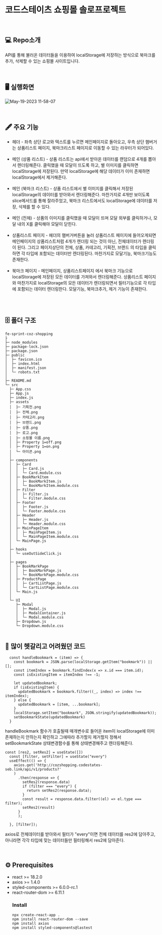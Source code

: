 
# 코드스테이츠 쇼핑몰 솔로프로젝트

</br>

## 💻 Repo소개
API를 통해 불러온 데이터들을 이용하여 localStorage에 저장하는 방식으로 북마크를 추가, 삭제할 수 있는 쇼핑몰 사이트입니다.

</br>

## 🖥️ 실행화면

![May-19-2023 11-58-07](https://github.com/plla2/fe-sprint-coz-shopping/assets/120915990/2395f11e-63ac-4949-8e94-4643fb5de447)

</br>

## 🖋️ 주요 기능
<ul>
  <li> 헤더 - 좌측 상단 로고와 텍스트를 누르면 메인페이지로 돌아오고, 우측 상단 햄버거는 상품리스트 페이지, 북마크리스트 페이지로 이동할 수 있는 라우터가 되어있다.
</li>
    </br>
  <li> 메인 (상품 리스트) - 상품 리스트는 api에서 받아온 데이터를 랜덤으로 4개를 뽑아서 렌더링해준다. 클릭했을 때 모달이 뜨도록 하고, 별 이미지를 클릭하면 localStorage에 저장된다. 만약 localStorage에 해당 데이터가 이미 존재하면 localStorage에서 제거해준다.</li>
    </br>
  <li> 메인 (북마크 리스트) - 상품 리스트에서 별 이미지를 클릭해서 저장된 localStorage의 데이터를 받아와서 렌더링해준다. 마찬가지로 4개만 보이도록 slice메서드를 통해 잘라주었고, 북마크 리스트에서도 localStorage에 데이터를 저장, 삭제를 할 수 있다.</li>
    </br>
    <li> 메인 (전체) - 상품의 이미지를 클릭했을 때 모달이 뜨며 모달 외부를 클릭하거나, 모달 내의 X를 클릭해야 모달이 닫힌다.</li>
    </br>
      <li> 상품리스트 페이지 - 헤더의 햄버거버튼을 눌러 상품리스트 페이지에 들어오게되면 메인페이지의 상품리스트처럼 4개가 렌더링 되는 것이 아닌,
        전체데이터가 렌더링이 된다. 그리고 페이지상단의 전체, 상품, 카테고리, 기획전, 브랜드 의 타입을 클릭하면 각 타입에 포함되는 데이터만 렌더링된다.
        마찬가지로 모달기능, 북마크기능도 존재한다.</li>
    </br>
        <li> 북마크 페이지 - 메인페이지, 상품리스트페이지 에서 북마크 기능으로 localStorage에 저장된 모든 데이터를 가져와서 렌더링해준다.
          상품리스트 페이지와 마찬가지로 localStorage의 모든 데이터가 렌더링되면서 필터기능으로 각 타입에 포함되는 데이터 렌더링한다.
          모달기능, 북마크추가, 제거 기능이 존재한다.
  </ul>
  
  </br>
   </br> 
  
 ## 🗄️ 폴더 구조
 ```
 fe-sprint-coz-shopping
├
├─ node_modules
├─ package-lock.json
├─ package.json
├─ public
│  ├─ favicon.ico
│  ├─ index.html
│  ├─ manifest.json
│  └─ robots.txt
│
├─ README.md
└─ src
   ├─ App.css
   ├─ App.js
   ├─ index.js
   ├─ assets
   │  ├─ 기획전.png
   │  ├─ 전체.png
   │  ├─ 카테고리.png
   │  ├─ 브랜드.png
   │  ├─ 상품.png
   │  ├─ 로고.png
   │  ├─ 쇼핑몰 이름.png
   │  ├─ Property 1=off.png 
   │  ├─ Property 1=on.png
   │  └─ 아이콘.png
   │ 
   ├─ components
   │  ├─ Card
   │  │  ├─ Card.js
   │  │  └─ Card.module.css
   │  ├─ BookMarkItem
   │  │  ├─ BookMarkItem.js
   │  │  └─ BookMarkItem.module.css
   │  ├─ Filter
   │  │  ├─ Filter.js
   │  │  └─ Filter.module.css
   │  ├─ Footer
   │  │  ├─ Footer.js
   │  │  └─ Footer.module.css
   │  ├─ Header
   │  │  ├─ Header.js
   │  │  └─ Header.module.css
   │  ├─ MainPageItem
   │  │  ├─ MainPageItem.js
   │  │  └─ MainPageItem.module.css
   │  └─ MainPage.js
   │
   ├─ hooks
   │  └─ useOutSideClick.js
   │
   ├─ pages
   │  ├─ BookMarkPage
   │  │  ├─ BookMarkPage.js
   │  │  └─ BookMarkPage.module.css
   │  ├─ ProductPage
   │  │  ├─ CartListPage.js
   │  │  └─ CartListPage.module.css
   │  └─ Main.js
   │
   └─ UI
      ├─ Modal
      │  ├─ Modal.js
      │  ├─ ModalContainer.js
      │  └─ Modal.module.css
      ├─ Dropdown.js
      └─ Dropdown.module.css
     
 ```
  
  ## 🔩 많이 헷갈리고 어려웠던 코드
  
  
```
  const handleBookmark = (item) => {
    const bookmark = JSON.parse(localStorage.getItem("bookmark")) || [];
    const itemIndex = bookmark.findIndex(x => x.id === item.id);
    const isExistingItem = itemIndex !== -1;

    let updatedBookmark;
    if (isExistingItem) {
      updatedBookmark = bookmark.filter((_, index) => index !== itemIndex);
    } else {
      updatedBookmark = [item, ...bookmark];
    }
    localStorage.setItem("bookmark", JSON.stringify(updatedBookmark));
    setBookmarkState(updatedBookmark)
  }
```
handleBookmark 함수가 호출될때 매개변수로 들어온 item이 localStorage에 이미 존재하는지 안하는지 확인하고
그에따라 추가할지 제거할지 정해서 setBookmarkState 상태변경함수를 통해 상태변경해주고 렌더링해준다.
</br>
```
const [res2, setRes2] = useState([])
  const [filter, setFilter] = useState("every")
  useEffect(() => {
    axios.get('http://cozshopping.codestates-seb.link/api/v1/products?'
    )
      .then(response => {
        setRes2(response.data)
        if (filter === "every") {
          return setRes2(response.data);
        }
        const result = response.data.filter((el) => el.type === filter);
        setRes2(result)
      }
      );

  }, [filter]);
```
axios로 전체데이터를 받아와서 필터가 "every"이면 전체 데이터를 res2에 담아주고,
아니라면 각각 타입에 맞는 데이터들만 필터링해서 res2에 담아준다.

 </br>
 
## ⚙️ Prerequisites
<ul>
<li>react >= 18.2.0
<li>axios >= 1.4.0
<li>styled-components >= 6.0.0-rc.1
<li>react-router-dom >= 6.11.1

### Install
```npx create-react-app .```</br>
```npm install react-router-dom --save```</br>
```npm install axios```</br>
```npm install styled-components@lastest```</br>



